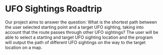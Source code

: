 # UFO Sightings Roadtrip
Our project aims to answer the question: What is the shortest path between the user selected starting point and a target UFO sighting, taking into account that the route passes through other UFO sightings? The user will be able to select a starting and target UFO sighting location and the program will output the path of different UFO sightings on the way to the target location on a map.
